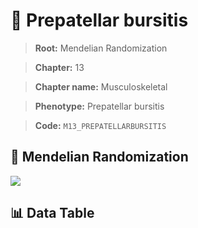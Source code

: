 # 🧪 Prepatellar bursitis

> **Root:** Mendelian Randomization

> **Chapter:** 13  

> **Chapter name:** Musculoskeletal

> **Phenotype:** Prepatellar bursitis  

> **Code:** `M13_PREPATELLARBURSITIS`

## 🧬 Mendelian Randomization  

<img src="/MR/Figures/Forward/M13_PREPATELLARBURSITIS.png"/>

## 📊 Data Table

<CsvTableMRF src="/MR/Data/Forward/M13_PREPATELLARBURSITIS.csv"/>
